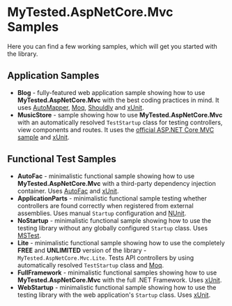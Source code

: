 MyTested.AspNetCore.Mvc Samples
====================================

Here you can find a few working samples, which will get you started with the library.

## Application Samples

 - **Blog** - fully-featured web application sample showing how to use **MyTested.AspNetCore.Mvc** with the best coding practices in mind. It uses [AutoMapper](https://automapper.org), [Moq](https://github.com/moq/moq4), [Shouldly](https://github.com/shouldly/shouldly) and [xUnit](http://xunit.github.io/).
 - **MusicStore** - sample showing how to use **MyTested.AspNetCore.Mvc** with an automatically resolved `TestStartup` class for testing controllers, view components and routes. It uses the [official ASP.NET Core MVC sample](https://github.com/aspnet/MusicStore) and [xUnit](http://xunit.github.io/). 

## Functional Test Samples

 - **AutoFac** - minimalistic functional sample showing how to use **MyTested.AspNetCore.Mvc** with a third-party dependency injection container. Uses [AutoFac](https://autofac.org) and [xUnit](http://xunit.github.io/).
 - **ApplicationParts** - minimalistic functional sample testing whether controllers are found correctly when registered from external assemblies. Uses manual `Startup` configuration and [NUnit](https://github.com/nunit/dotnet-test-nunit).
 - **NoStartup** - minimalistic functional sample showing how to use the testing library without any globally configured `Startup` class. Uses [MSTest](https://docs.microsoft.com/en-us/dotnet/core/testing/unit-testing-with-mstest).
 - **Lite** - minimalistic functional sample showing how to use the completely **FREE** and **UNLIMITED** version of the library - `MyTested.AspNetCore.Mvc.Lite`. Tests API controllers by using automatically resolved `TestStartup` class and [Moq](https://github.com/moq/moq4).
 - **FullFramework** - minimalistic functional samples showing how to use **MyTested.AspNetCore.Mvc** with the full .NET Framework. Uses [xUnit](http://xunit.github.io/).
 - **WebStartup** - minimalistic functional sample showing how to use the testing library with the web application's `Startup` class. Uses [xUnit](http://xunit.github.io/).
